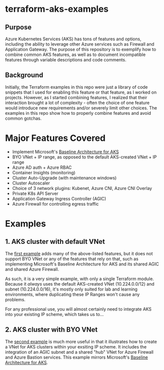 # terraform-aks-examples

## Purpose

Azure Kubernetes Services (AKS) has tons of features and options, including the ability to leverage other Azure services such as Firewall and Application Gateway. The purpose of this repository is to exemplify how to combine common AKS features, as well as to document incompatible features through variable descriptions and code comments.

## Background

Initially, the Terraform examples in this repo were just a library of code snippets that I used for enabling this feature or that feature, as I worked on projects. However, as I started combining features, I realized that their interaction brought a lot of complexity - often the choice of one feature would introduce new requirements and/or severely limit other choices. The examples in this repo show how to properly combine features and avoid common gotchas.

# Major Features Covered

- Implement Microsoft's [Baseline Architecture for AKS](https://learn.microsoft.com/en-us/azure/architecture/reference-architectures/containers/aks/baseline-aks)
- BYO VNet + IP range, as opposed to the default AKS-created VNet + IP range
- Azure AD auth + Azure RBAC
- Container Insights (monitoring)
- Cluster Auto-Upgrade (with maintenance windows)
- Cluster Autoscaler
- Choice of 3 network plugins: Kubenet, Azure CNI, Azure CNI Overlay
- Private K8s API Server
- Application Gateway Ingress Controller (AGIC)
- Azure Firewall for controlling egress traffic

# Examples

## 1. AKS cluster with default VNet

The [first example](/examples/aks_cluster_with_default_vnet) adds many of the above-listed features, but it does not support BYO VNet or any of the features that rely on that, such as implementing Microsoft's Baseline Architecture for AKS and its shared AGIC and shared Azure Firewall.

As such, it is a very simple example, with only a single Terraform module. Because it *always* uses the default AKS-created VNet (10.224.0.0/12) and subnet (10.224.0.0/16), it's mostly only suited for lab and learning environments, where duplicating these IP Ranges won't cause any problems.

For any professional use, you will almost certainly need to integrate AKS into your existing IP scheme, which takes us to...

## 2. AKS cluster with BYO VNet

The [second example](/examples/aks_cluster_with_byo_vnet) is much more useful in that it illustrates how to create a VNet for AKS clusters within your exsiting IP scheme. It includes the integration of an AGIC subnet and a shared "hub" VNet for Azure Firewall and Azure Bastion services. This example mirrors Microsoft's [Baseline Architecture for AKS](https://learn.microsoft.com/en-us/azure/architecture/reference-architectures/containers/aks/baseline-aks).
